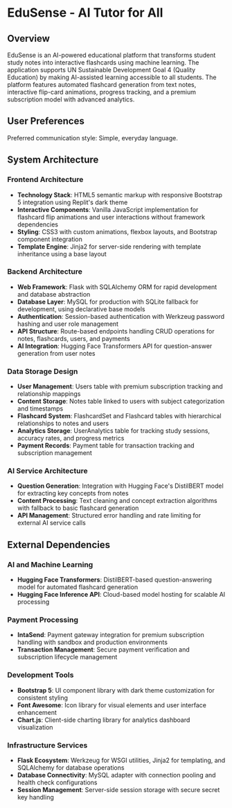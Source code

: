 # EduSense - AI Tutor for All

## Overview

EduSense is an AI-powered educational platform that transforms student study notes into interactive flashcards using machine learning. The application supports UN Sustainable Development Goal 4 (Quality Education) by making AI-assisted learning accessible to all students. The platform features automated flashcard generation from text notes, interactive flip-card animations, progress tracking, and a premium subscription model with advanced analytics.

## User Preferences

Preferred communication style: Simple, everyday language.

## System Architecture

### Frontend Architecture

- **Technology Stack**: HTML5 semantic markup with responsive Bootstrap 5 integration using Replit's dark theme
- **Interactive Components**: Vanilla JavaScript implementation for flashcard flip animations and user interactions without framework dependencies
- **Styling**: CSS3 with custom animations, flexbox layouts, and Bootstrap component integration
- **Template Engine**: Jinja2 for server-side rendering with template inheritance using a base layout

### Backend Architecture

- **Web Framework**: Flask with SQLAlchemy ORM for rapid development and database abstraction
- **Database Layer**: MySQL for production with SQLite fallback for development, using declarative base models
- **Authentication**: Session-based authentication with Werkzeug password hashing and user role management
- **API Structure**: Route-based endpoints handling CRUD operations for notes, flashcards, users, and payments
- **AI Integration**: Hugging Face Transformers API for question-answer generation from user notes

### Data Storage Design

- **User Management**: Users table with premium subscription tracking and relationship mappings
- **Content Storage**: Notes table linked to users with subject categorization and timestamps
- **Flashcard System**: FlashcardSet and Flashcard tables with hierarchical relationships to notes and users
- **Analytics Storage**: UserAnalytics table for tracking study sessions, accuracy rates, and progress metrics
- **Payment Records**: Payment table for transaction tracking and subscription management

### AI Service Architecture

- **Question Generation**: Integration with Hugging Face's DistilBERT model for extracting key concepts from notes
- **Content Processing**: Text cleaning and concept extraction algorithms with fallback to basic flashcard generation
- **API Management**: Structured error handling and rate limiting for external AI service calls

## External Dependencies

### AI and Machine Learning

- **Hugging Face Transformers**: DistilBERT-based question-answering model for automated flashcard generation
- **Hugging Face Inference API**: Cloud-based model hosting for scalable AI processing

### Payment Processing

- **IntaSend**: Payment gateway integration for premium subscription handling with sandbox and production environments
- **Transaction Management**: Secure payment verification and subscription lifecycle management

### Development Tools

- **Bootstrap 5**: UI component library with dark theme customization for consistent styling
- **Font Awesome**: Icon library for visual elements and user interface enhancement
- **Chart.js**: Client-side charting library for analytics dashboard visualization

### Infrastructure Services

- **Flask Ecosystem**: Werkzeug for WSGI utilities, Jinja2 for templating, and SQLAlchemy for database operations
- **Database Connectivity**: MySQL adapter with connection pooling and health check configurations
- **Session Management**: Server-side session storage with secure secret key handling
